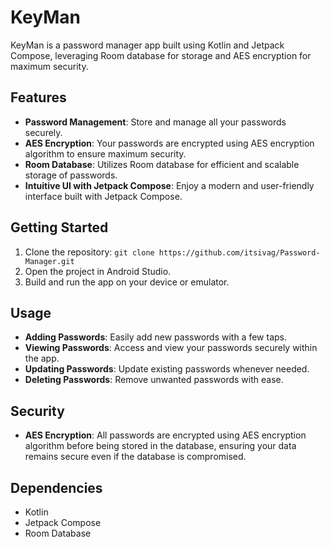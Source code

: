 # KeyMan

KeyMan is a password manager app built using Kotlin and Jetpack Compose, leveraging Room database for storage and AES encryption for maximum security.

## Features
- **Password Management**: Store and manage all your passwords securely.
- **AES Encryption**: Your passwords are encrypted using AES encryption algorithm to ensure maximum security.
- **Room Database**: Utilizes Room database for efficient and scalable storage of passwords.
- **Intuitive UI with Jetpack Compose**: Enjoy a modern and user-friendly interface built with Jetpack Compose.

## Getting Started
1. Clone the repository: `git clone https://github.com/itsivag/Password-Manager.git`
2. Open the project in Android Studio.
3. Build and run the app on your device or emulator.

## Usage
- **Adding Passwords**: Easily add new passwords with a few taps.
- **Viewing Passwords**: Access and view your passwords securely within the app.
- **Updating Passwords**: Update existing passwords whenever needed.
- **Deleting Passwords**: Remove unwanted passwords with ease.

## Security
- **AES Encryption**: All passwords are encrypted using AES encryption algorithm before being stored in the database, ensuring your data remains secure even if the database is compromised.

## Dependencies
- Kotlin
- Jetpack Compose
- Room Database
